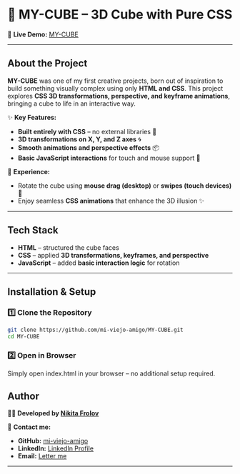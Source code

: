 # 🎲 MY-CUBE – 3D Cube with Pure CSS  

🔗 **Live Demo:** [MY-CUBE](https://NKT-FRLV.github.io/MY-CUBE)  

---

## **About the Project**  
**MY-CUBE** was one of my first creative projects, born out of inspiration to build something visually complex using only **HTML and CSS**. This project explores **CSS 3D transformations, perspective, and keyframe animations**, bringing a cube to life in an interactive way.  

✨ **Key Features:**  
- **Built entirely with CSS** – no external libraries 🎨  
- **3D transformations on X, Y, and Z axes** 🌀  
- **Smooth animations and perspective effects** 📦  
- **Basic JavaScript interactions** for touch and mouse support 🔄  

📌 **Experience:**  
- Rotate the cube using **mouse drag (desktop)** or **swipes (touch devices)** 📱  
- Enjoy seamless **CSS animations** that enhance the 3D illusion ✨  

---

## **Tech Stack**  
- **HTML** – structured the cube faces  
- **CSS** – applied **3D transformations, keyframes, and perspective**  
- **JavaScript** – added **basic interaction logic** for rotation  

---

## **Installation & Setup**  

### **1️⃣ Clone the Repository**  
```bash
git clone https://github.com/mi-viejo-amigo/MY-CUBE.git
cd MY-CUBE
```
### **2️⃣ Open in Browser**  
Simply open index.html in your browser – no additional setup required.

## **Author**  
👨‍💻 **Developed by [Nikita Frolov](https://github.com/NKT-FRLV)**  

📩 **Contact me:**  
- **GitHub:** [mi-viejo-amigo](https://github.com/NKT-FRLV)  
- **LinkedIn:** [LinkedIn Profile](https://www.linkedin.com/in/nktfrlv)  
- **Email:** [Letter me](mailto:nkt.frlv7@yandex.ru)  

---
